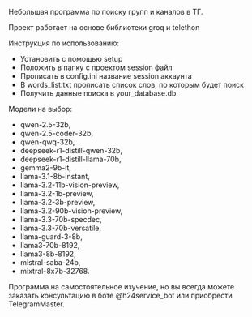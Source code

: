 Небольшая программа по поиску групп и каналов в ТГ.

Проект работает на основе библиотеки groq и telethon

Инструкция по использованию:

- Установить с помощью setup
- Положить в папку с проектом session файл
- Прописать в config.ini название session аккаунта
- В words_list.txt прописать список слов, по которым будет поиск
- Получить данные поиска в your_database.db.

Модели на выбор:

* qwen-2.5-32b,
* qwen-2.5-coder-32b,
* qwen-qwq-32b,
* deepseek-r1-distill-qwen-32b,
* deepseek-r1-distill-llama-70b,
* gemma2-9b-it,
* llama-3.1-8b-instant,
* llama-3.2-11b-vision-preview,
* llama-3.2-1b-preview,
* llama-3.2-3b-preview,
* llama-3.2-90b-vision-preview,
* llama-3.3-70b-specdec,
* llama-3.3-70b-versatile,
* llama-guard-3-8b,
* llama3-70b-8192,
* llama3-8b-8192,
* mistral-saba-24b,
* mixtral-8x7b-32768.

Программа на самостоятельное изучение, но вы всегда можете заказать консультацию в боте @h24service_bot или приобрести
TelegramMaster.